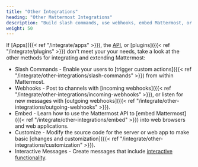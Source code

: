```yaml
---
title: "Other Integrations"
heading: "Other Mattermost Integrations"
description: "Build slash commands, use webhooks, embed Mattermost, or customize the appearance of your server."
weight: 50
---
```


If [Apps]({{< ref "/integrate/apps" >}}), the [API](https://api.mattermost.com), or [plugins]({{< ref "/integrate/plugins" >}}) don't meet your your needs, take a look at the other methods for integrating and extending Mattermost:

* Slash Commands - Enable your users to [trigger custom actions]({{< ref "/integrate/other-integrations/slash-commands" >}}) from within Mattermost.
* Webhooks - Post to channels with [incoming webhooks]({{< ref "/integrate/other-integrations/incoming-webhooks" >}}), or listen for new messages with [outgoing webhooks]({{< ref "/integrate/other-integrations/outgoing-webhooks" >}}).
* Embed - Learn how to use the Mattermost API to [embed Mattermost]({{< ref "/integrate/other-integrations/embed" >}}) into web browsers and web applications.
* Customize - Modify the source code for the server or web app to make basic [changes and customization]({{< ref "/integrate/other-integrations/customization" >}}).
* Interactive Messages - Create messages that include [interactive functionality](https://docs.mattermost.com/developer/interactive-messages.html).